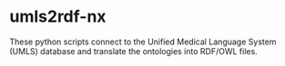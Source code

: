 # umls2rdf-nx
These python scripts connect to the Unified Medical Language System (UMLS) database and translate the ontologies into RDF/OWL files.
